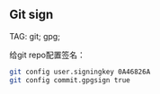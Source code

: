 Git sign
--------

TAG: git; gpg;

给git repo配置签名：

```bash
git config user.signingkey 0A46826A
git config commit.gpgsign true
```
